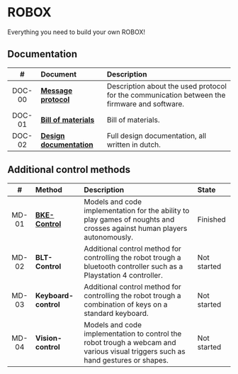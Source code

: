 # ROBOX

Everything you need to build your own ROBOX!

## Documentation

|#|Document|Description|
|:---:|:---|:---|
|DOC-00|[**Message protocol**](https://github.com/LukevLuijn/robox_docs/blob/b1542c1bec19ce677cf1c12f30072f8e4e05e07a/protocol/protocol_description.pdf)|Description about the used protocol for the communication between the firmware and software.|
|DOC-01|[**Bill of materials**](https://github.com/LukevLuijn/robox_docs/blob/b1542c1bec19ce677cf1c12f30072f8e4e05e07a/hardware/bill_of_materials/README.md)|Bill of materials.|
|DOC-02|[**Design documentation**](https://github.com/LukevLuijn/robox_docs)|Full design documentation, all written in dutch.|

## Additional control methods

|#|Method|Description|State|
|:---:|:---|:---|:---|
|MD-01|[**BKE-Control**](https://github.com/LukevLuijn/robox/tree/BKE-control)|Models and code implementation for the ability to play games of noughts and crosses against human players autonomously.|Finished|
|MD-02|**BLT-Control**|Additional control method for controlling the robot trough a bluetooth controller such as a Playstation 4 controller.|Not started|
|MD-03|**Keyboard-control**|Additional control method for controlling the robot trough a combination of keys on a standard keyboard.|Not started|
|MD-04|**Vision-control**|Models and code implementation to control the robot trough a webcam and various visual triggers such as hand gestures or shapes.|Not started|